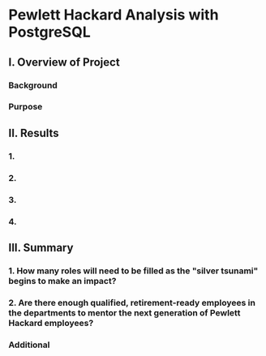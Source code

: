 # Pewlett Hackard Analysis with PostgreSQL

## I. Overview of Project

### Background

### Purpose

## II. Results

### 1.
### 2.
### 3.
### 4. 

## III. Summary

### 1. How many roles will need to be filled as the "silver tsunami" begins to make an impact?
### 2. Are there enough qualified, retirement-ready employees in the departments to mentor the next generation of Pewlett Hackard employees?

### Additional
